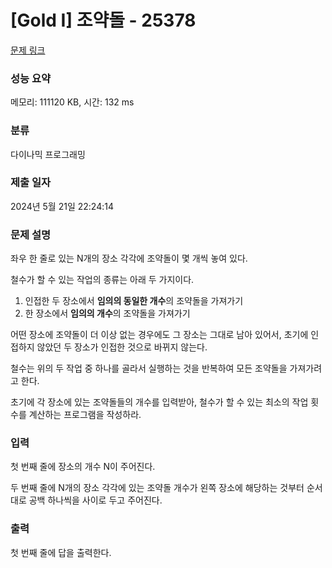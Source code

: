 # [Gold I] 조약돌 - 25378 

[문제 링크](https://www.acmicpc.net/problem/25378) 

### 성능 요약

메모리: 111120 KB, 시간: 132 ms

### 분류

다이나믹 프로그래밍

### 제출 일자

2024년 5월 21일 22:24:14

### 문제 설명

<p>좌우 한 줄로 있는 N개의 장소 각각에 조약돌이 몇 개씩 놓여 있다.</p>

<p>철수가 할 수 있는 작업의 종류는 아래 두 가지이다.</p>

<ol>
	<li>인접한 두 장소에서 <strong>임의의 동일한 개수</strong>의 조약돌을 가져가기</li>
	<li>한 장소에서 <strong>임의의 개수</strong>의 조약돌을 가져가기</li>
</ol>

<p>어떤 장소에 조약돌이 더 이상 없는 경우에도 그 장소는 그대로 남아 있어서, 초기에 인접하지 않았던 두 장소가 인접한 것으로 바뀌지 않는다.</p>

<p>철수는 위의 두 작업 중 하나를 골라서 실행하는 것을 반복하여 모든 조약돌을 가져가려고 한다.</p>

<p>초기에 각 장소에 있는 조약돌들의 개수를 입력받아, 철수가 할 수 있는 최소의 작업 횟수를 계산하는 프로그램을 작성하라.</p>

### 입력 

 <p>첫 번째 줄에 장소의 개수 N이 주어진다.</p>

<p>두 번째 줄에 N개의 장소 각각에 있는 조약돌 개수가 왼쪽 장소에 해당하는 것부터 순서대로 공백 하나씩을 사이로 두고 주어진다.</p>

### 출력 

 <p>첫 번째 줄에 답을 출력한다.</p>

